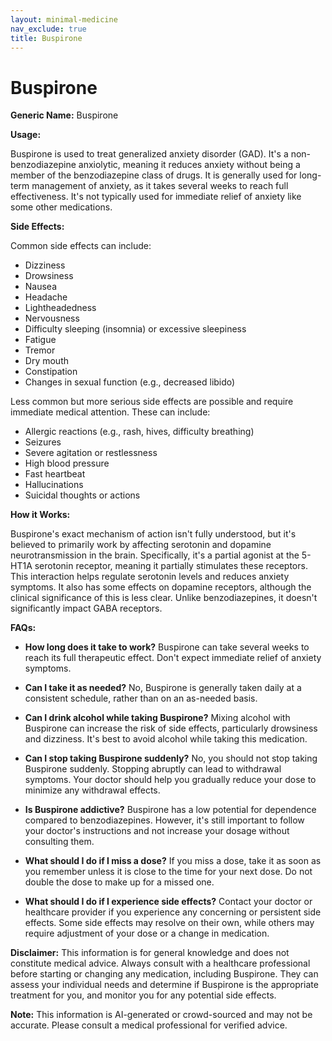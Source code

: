 ```yaml
---
layout: minimal-medicine
nav_exclude: true
title: Buspirone
---
```


# Buspirone

**Generic Name:** Buspirone

**Usage:**

Buspirone is used to treat generalized anxiety disorder (GAD). It's a non-benzodiazepine anxiolytic, meaning it reduces anxiety without being a member of the benzodiazepine class of drugs.  It is generally used for long-term management of anxiety, as it takes several weeks to reach full effectiveness.  It's not typically used for immediate relief of anxiety like some other medications.

**Side Effects:**

Common side effects can include:

* Dizziness
* Drowsiness
* Nausea
* Headache
* Lightheadedness
* Nervousness
* Difficulty sleeping (insomnia) or excessive sleepiness
* Fatigue
* Tremor
* Dry mouth
* Constipation
* Changes in sexual function (e.g., decreased libido)

Less common but more serious side effects are possible and require immediate medical attention. These can include:

* Allergic reactions (e.g., rash, hives, difficulty breathing)
* Seizures
*  Severe agitation or restlessness
*  High blood pressure
*  Fast heartbeat
*  Hallucinations
*  Suicidal thoughts or actions


**How it Works:**

Buspirone's exact mechanism of action isn't fully understood, but it's believed to primarily work by affecting serotonin and dopamine neurotransmission in the brain.  Specifically, it's a partial agonist at the 5-HT1A serotonin receptor, meaning it partially stimulates these receptors. This interaction helps regulate serotonin levels and reduces anxiety symptoms.  It also has some effects on dopamine receptors, although the clinical significance of this is less clear.  Unlike benzodiazepines, it doesn't significantly impact GABA receptors.

**FAQs:**

* **How long does it take to work?**  Buspirone can take several weeks to reach its full therapeutic effect.  Don't expect immediate relief of anxiety symptoms.

* **Can I take it as needed?** No, Buspirone is generally taken daily at a consistent schedule, rather than on an as-needed basis.

* **Can I drink alcohol while taking Buspirone?**  Mixing alcohol with Buspirone can increase the risk of side effects, particularly drowsiness and dizziness.  It's best to avoid alcohol while taking this medication.

* **Can I stop taking Buspirone suddenly?** No, you should not stop taking Buspirone suddenly.  Stopping abruptly can lead to withdrawal symptoms.  Your doctor should help you gradually reduce your dose to minimize any withdrawal effects.

* **Is Buspirone addictive?**  Buspirone has a low potential for dependence compared to benzodiazepines.  However, it's still important to follow your doctor's instructions and not increase your dosage without consulting them.

* **What should I do if I miss a dose?** If you miss a dose, take it as soon as you remember unless it is close to the time for your next dose.  Do not double the dose to make up for a missed one.

* **What should I do if I experience side effects?**  Contact your doctor or healthcare provider if you experience any concerning or persistent side effects.  Some side effects may resolve on their own, while others may require adjustment of your dose or a change in medication.


**Disclaimer:** This information is for general knowledge and does not constitute medical advice.  Always consult with a healthcare professional before starting or changing any medication, including Buspirone.  They can assess your individual needs and determine if Buspirone is the appropriate treatment for you, and monitor you for any potential side effects.


**Note:** This information is AI-generated or crowd-sourced and may not be accurate. Please consult a medical professional for verified advice.